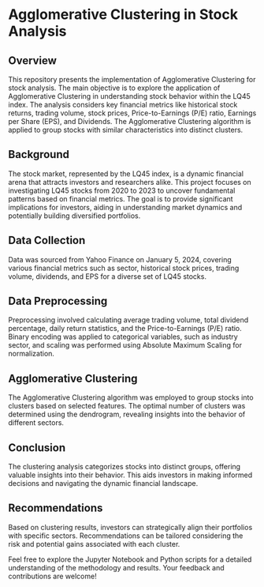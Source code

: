 # Agglomerative Clustering in Stock Analysis
## Overview
This repository presents the implementation of Agglomerative Clustering for stock analysis. The main objective is to explore the application of Agglomerative Clustering in understanding stock behavior within the LQ45 index. The analysis considers key financial metrics like historical stock returns, trading volume, stock prices, Price-to-Earnings (P/E) ratio, Earnings per Share (EPS), and Dividends. The Agglomerative Clustering algorithm is applied to group stocks with similar characteristics into distinct clusters.

## Background
The stock market, represented by the LQ45 index, is a dynamic financial arena that attracts investors and researchers alike. This project focuses on investigating LQ45 stocks from 2020 to 2023 to uncover fundamental patterns based on financial metrics. The goal is to provide significant implications for investors, aiding in understanding market dynamics and potentially building diversified portfolios.

## Data Collection
Data was sourced from Yahoo Finance on January 5, 2024, covering various financial metrics such as sector, historical stock prices, trading volume, dividends, and EPS for a diverse set of LQ45 stocks.

## Data Preprocessing
Preprocessing involved calculating average trading volume, total dividend percentage, daily return statistics, and the Price-to-Earnings (P/E) ratio. Binary encoding was applied to categorical variables, such as industry sector, and scaling was performed using Absolute Maximum Scaling for normalization.

## Agglomerative Clustering
The Agglomerative Clustering algorithm was employed to group stocks into clusters based on selected features. The optimal number of clusters was determined using the dendrogram, revealing insights into the behavior of different sectors.

## Conclusion
The clustering analysis categorizes stocks into distinct groups, offering valuable insights into their behavior. This aids investors in making informed decisions and navigating the dynamic financial landscape.

## Recommendations
Based on clustering results, investors can strategically align their portfolios with specific sectors. Recommendations can be tailored considering the risk and potential gains associated with each cluster.

Feel free to explore the Jupyter Notebook and Python scripts for a detailed understanding of the methodology and results. Your feedback and contributions are welcome!

